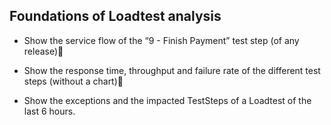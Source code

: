 ## Foundations of Loadtest analysis

- Show the service flow of the “9 - Finish Payment” test step (of any release)

- Show the response time, throughput and failure rate of the different test steps (without a chart)

- Show the exceptions and the impacted TestSteps of a Loadtest of the last 6 hours.
